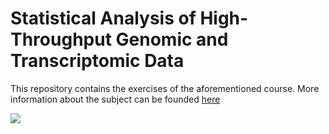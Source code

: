 # Statistical Analysis of High-Throughput Genomic and Transcriptomic Data

This repository contains the exercises of the aforementioned course.
More information about the subject can be founded [here](https://www.vorlesungen.ethz.ch//Vorlesungsverzeichnis/lerneinheit.view?)

![]([https://www.purestorage.com/content/dam/purestorage/knowledge/what-is-genomics-data.jpg.imgo.jpg](https://www.purestorage.com/content/dam/purestorage/knowledge/what-is-genomics-data.jpg.imgo.jpg)https://www.purestorage.com/content/dam/purestorage/knowledge/what-is-genomics-data.jpg.imgo.jpg)
